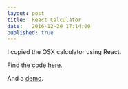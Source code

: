 ```yaml
---
layout: post
title:  React Calculator
date:   2016-12-20 17:14:00
published: true
---
```

<!--
#### React Calculator
-->

I copied the OSX calculator using React.

Find the code [here](https://github.com/ajvarshneya/react-calculator).

And a [demo](http://www.ajvarshneya.com/react-calculator).

